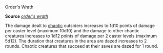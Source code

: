 Order's Wrath

**Source** [_order's wrath_](/pathfinderRPG/prd/spells/orderSWrath.html#_order-s-wrath)

The damage dealt to [chaotic](/pathfinderRPG/prd/monsters/creatureTypes.html#_chaotic-subtype) outsiders increases to 1d10 points of damage per caster level (maximum 10d10) and the damage to other chaotic creatures increases to 1d12 points of damage per 2 caster levels (maximum 5d12). The duration that creatures in the area are dazed increases to 2 rounds. Chaotic creatures that succeed at their saves are dazed for 1 round.

